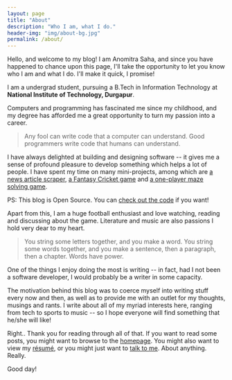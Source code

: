```yaml
---
layout: page
title: "About"
description: "Who I am, what I do."
header-img: "img/about-bg.jpg"
permalink: /about/
---
```


Hello, and welcome to my blog! I am Anomitra Saha, and since you have happened to chance upon this page, I'll take the opportunity to let you know who I am and what I do. I'll make it quick, I promise!

I am a undergrad student, pursuing a B.Tech in Information Technology at **National Institute of Technology, Durgapur**. 

Computers and programming has fascinated me since my childhood, and my degree has afforded me a great opportunity to turn my passion into a career.

> Any fool can write code that a computer can understand. Good programmers write code that humans can understand.


I have always delighted at building and designing software -- it gives me a sense of profound pleasure to develop something which helps a lot of people. I have spent my time on many mini-projects, among which are [a news article scraper](https://github.com/anomitra/articleScraper), [a Fantasy Cricket game](https://github.com/anomitra/FreePL-cricinfo-crawler) and [a one-player maze solving game](https://github.com/anomitra/MazeGame).    

PS: This blog is Open Source. You can [check out the code](https://github.com/anomitra/anomitra.github.io) if you want!

Apart from this, I am a huge football enthusiast and love watching, reading and discussing about the game. Literature and music are also passions I hold very dear to my heart.

> You string some letters together, and you make a word. You string some words together, and you make a sentence, then a paragraph, then a chapter. Words have power.

One of the things I enjoy doing the most is writing -- in fact, had I not been a software developer, I would probably be a writer in some capacity. 

The motivation behind this blog was to coerce myself into writing stuff every now and then, as well as to provide me with an outlet for my thoughts, musings and rants. I write about all of my myriad interests here, ranging from tech to sports to music -- so I hope everyone will find something that he/she will like!

Right.. Thank you for reading through all of that. If you want to read some posts, you might want to browse to the [homepage](http://anomitra.me). You might also want to view my [résumé](#), or you might just want to [talk to me](http://anomitra.me/contact). About anything. Really.

Good day!
